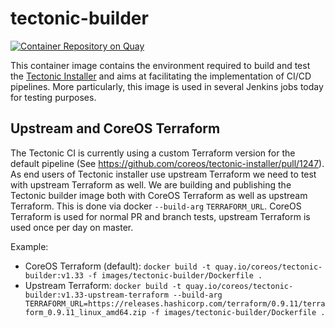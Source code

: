 # tectonic-builder

[![Container Repository on Quay](https://quay.io/repository/coreos/tectonic-builder/status "Container Repository on Quay")](https://quay.io/repository/coreos/tectonic-builder)

This container image contains the environment required to build and test the
[Tectonic Installer](../../installer) and aims at facilitating the implementation
of CI/CD pipelines. More particularly, this image is used in several Jenkins
jobs today for testing purposes.

## Upstream and CoreOS Terraform

The Tectonic CI is currently using a custom Terraform version for the default
pipeline (See https://github.com/coreos/tectonic-installer/pull/1247). As end
users of Tectonic installer use upstream Terraform we need to test with upstream
Terraform as well. We are building and publishing the Tectonic builder image
both with CoreOS Terraform as well as upstream Terraform. This is done via
docker `--build-arg` `TERRAFORM_URL`. CoreOS Terraform is used for normal PR and
branch tests, upstream Terraform is used once per day on master.

Example:
- CoreOS Terraform (default):
`docker build -t quay.io/coreos/tectonic-builder:v1.33 -f images/tectonic-builder/Dockerfile .`
- Upstream Terraform:
`docker build -t quay.io/coreos/tectonic-builder:v1.33-upstream-terraform --build-arg TERRAFORM_URL=https://releases.hashicorp.com/terraform/0.9.11/terraform_0.9.11_linux_amd64.zip -f images/tectonic-builder/Dockerfile .`
